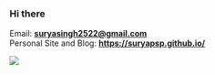 ### Hi there

Email: **suryasingh2522@gmail.com**\
Personal Site and Blog: **https://suryapsp.github.io/**

![](https://github-profile-summary-cards.vercel.app/api/cards/stats?username=suryapsp&theme=synthwave)


